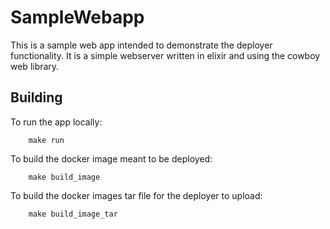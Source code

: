 # SampleWebapp

This is a sample web app intended to demonstrate the deployer functionality. It is a simple webserver written in elixir and using the cowboy web library.

## Building

To run the app locally:

```console
	make run
```

To build the docker image meant to be deployed:
```console
	make build_image
```

To build the docker images tar file for the deployer to upload:
```console
	make build_image_tar
```
